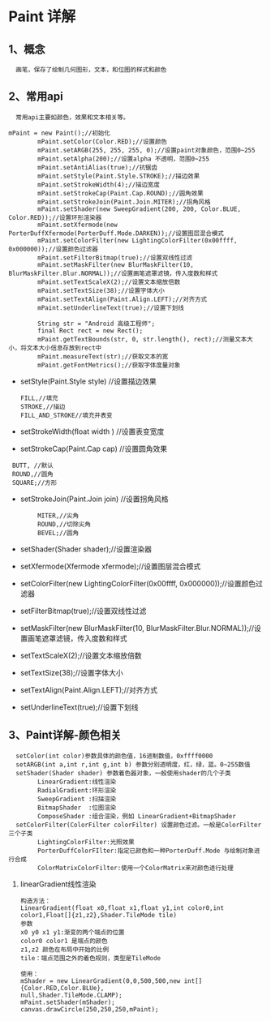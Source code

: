 # Paint 详解
## 1、概念
      画笔，保存了绘制几何图形，文本，和位图的样式和颜色
      
## 2、常用api
      常用api主要如颜色，效果和文本相关等。
~~~
mPaint = new Paint();//初始化
        mPaint.setColor(Color.RED);//设置颜色
        mPaint.setARGB(255, 255, 255, 0);//设置paint对象颜色，范围0~255
        mPaint.setAlpha(200);//设置alpha 不透明，范围0~255
        mPaint.setAntiAlias(true);//抗锯齿
        mPaint.setStyle(Paint.Style.STROKE);//描边效果
        mPaint.setStrokeWidth(4);//描边宽度
        mPaint.setStrokeCap(Paint.Cap.ROUND);//圆角效果
        mPaint.setStrokeJoin(Paint.Join.MITER);//拐角风格
        mPaint.setShader(new SweepGradient(200, 200, Color.BLUE, Color.RED));//设置环形渲染器
        mPaint.setXfermode(new PorterDuffXfermode(PorterDuff.Mode.DARKEN));//设置图层混合模式
        mPaint.setColorFilter(new LightingColorFilter(0x00ffff, 0x000000));//设置颜色过滤器
        mPaint.setFilterBitmap(true);//设置双线性过滤
        mPaint.setMaskFilter(new BlurMaskFilter(10, BlurMaskFilter.Blur.NORMAL));//设置画笔遮罩滤镜，传入度数和样式
        mPaint.setTextScaleX(2);//设置文本缩放倍数
        mPaint.setTextSize(38);//设置字体大小
        mPaint.setTextAlign(Paint.Align.LEFT);//对齐方式
        mPaint.setUnderlineText(true);//设置下划线

        String str = "Android 高级工程师";
        final Rect rect = new Rect();
        mPaint.getTextBounds(str, 0, str.length(), rect);//测量文本大小，将文本大小信息存放到rect中
        mPaint.measureText(str);//获取文本的宽
        mPaint.getFontMetrics();//获取字体度量对象
~~~

* setStyle(Paint.Style style) //设置描边效果
   ~~~  
   FILL,//填充
   STROKE,//描边
   FILL_AND_STROKE//填充并表变
   ~~~

* setStrokeWidth(float width ) //设置表变宽度
 
* setStrokeCap(Paint.Cap cap) //设置圆角效果
            
~~~
 BUTT, //默认
 ROUND,//圆角
 SQUARE;//方形
~~~
* setStrokeJoin(Paint.Join join) //设置拐角风格     

~~~
        MITER,//尖角
        ROUND,//切除尖角
        BEVEL;//圆角
~~~
* setShader(Shader shader);//设置渲染器

* setXfermode(Xfermode xfermode);//设置图层混合模式

* setColorFilter(new LightingColorFilter(0x00ffff, 0x000000));//设置颜色过滤器

* setFilterBitmap(true);//设置双线性过滤

* setMaskFilter(new BlurMaskFilter(10, BlurMaskFilter.Blur.NORMAL));//设置画笔遮罩滤镜，传入度数和样式

* setTextScaleX(2);//设置文本缩放倍数

* setTextSize(38);//设置字体大小

* setTextAlign(Paint.Align.LEFT);//对齐方式

* setUnderlineText(true);//设置下划线

## 3、Paint详解-颜色相关

      setColor(int color)参数具体的颜色值，16进制数值，0xffff0000
      setARGB(int a,int r,int g,int b) 参数分别透明度，红，绿，蓝。0~255数值
      setShader(Shader shader) 参数着色器对象，一般使用shader的几个子类
            LinearGradient:线性渲染
            RadialGradient:环形渲染
            SweepGradient :扫描渲染
            BitmapShader  :位图渲染
            ComposeShader :组合渲染，例如 LinearGradient+BitmapShader 
      setColorFilter(ColorFilter colorFilter) 设置颜色过滤。一般是ColorFilter三个子类
            LightingColorFilter:光照效果
            PorterDuffColorFIlter:指定已颜色和一种PorterDuff.Mode 与绘制对象进行合成
            ColorMatrixColorFilter:使用一个ColorMatrix来对颜色进行处理
1. linearGradient线性渲染
        
       构造方法：
       LinearGradient(float x0,float x1,float y1,int color0,int color1,Float[]{z1,z2},Shader.TileMode tile)
       参数
       x0 y0 x1 y1:渐变的两个端点的位置
       color0 color1 是端点的颜色
       z1,z2 颜色在布局中开始的比例
       tile：端点范围之外的着色规则，类型是TileMode
       
       使用：
       mShader = new LinearGradient(0,0,500,500,new int[]{Color.RED,Color.BLUe},
       null,Shader.TileMode.CLAMP);
       mPaint.setShader(mShader);
       canvas.drawCircle(250,250,250,mPaint);




























